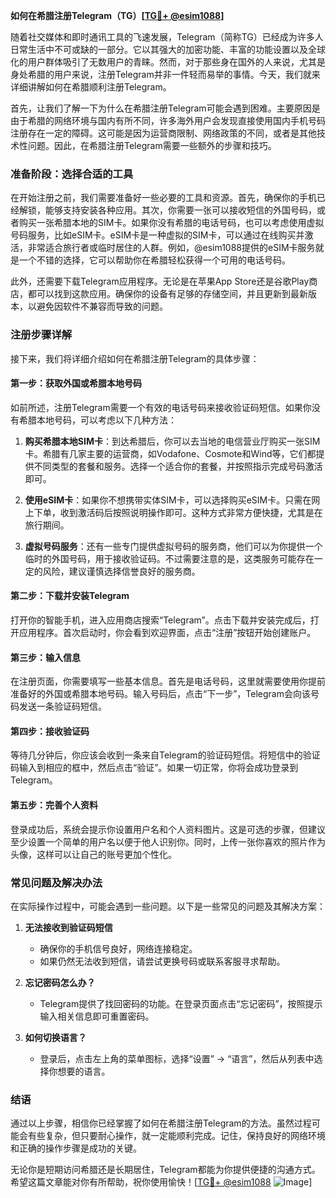 **如何在希腊注册Telegram（TG）[[TG💪+ @esim1088](https://t.me/s/esim1088)]**

随着社交媒体和即时通讯工具的飞速发展，Telegram（简称TG）已经成为许多人日常生活中不可或缺的一部分。它以其强大的加密功能、丰富的功能设置以及全球化的用户群体吸引了无数用户的青睐。然而，对于那些身在国外的人来说，尤其是身处希腊的用户来说，注册Telegram并非一件轻而易举的事情。今天，我们就来详细讲解如何在希腊顺利注册Telegram。

首先，让我们了解一下为什么在希腊注册Telegram可能会遇到困难。主要原因是由于希腊的网络环境与国内有所不同，许多海外用户会发现直接使用国内手机号码注册存在一定的障碍。这可能是因为运营商限制、网络政策的不同，或者是其他技术性问题。因此，在希腊注册Telegram需要一些额外的步骤和技巧。

### **准备阶段：选择合适的工具**

在开始注册之前，我们需要准备好一些必要的工具和资源。首先，确保你的手机已经解锁，能够支持安装各种应用。其次，你需要一张可以接收短信的外国号码，或者购买一张希腊本地的SIM卡。如果你没有希腊的电话号码，也可以考虑使用虚拟号码服务，比如eSIM卡。eSIM卡是一种虚拟的SIM卡，可以通过在线购买并激活，非常适合旅行者或临时居住的人群。例如，@esim1088提供的eSIM卡服务就是一个不错的选择，它可以帮助你在希腊轻松获得一个可用的电话号码。

此外，还需要下载Telegram应用程序。无论是在苹果App Store还是谷歌Play商店，都可以找到这款应用。确保你的设备有足够的存储空间，并且更新到最新版本，以避免因软件不兼容而导致的问题。

### **注册步骤详解**

接下来，我们将详细介绍如何在希腊注册Telegram的具体步骤：

#### **第一步：获取外国或希腊本地号码**

如前所述，注册Telegram需要一个有效的电话号码来接收验证码短信。如果你没有希腊本地号码，可以考虑以下几种方法：

1. **购买希腊本地SIM卡**：到达希腊后，你可以去当地的电信营业厅购买一张SIM卡。希腊有几家主要的运营商，如Vodafone、Cosmote和Wind等，它们都提供不同类型的套餐和服务。选择一个适合你的套餐，并按照指示完成号码激活即可。

2. **使用eSIM卡**：如果你不想携带实体SIM卡，可以选择购买eSIM卡。只需在网上下单，收到激活码后按照说明操作即可。这种方式非常方便快捷，尤其是在旅行期间。

3. **虚拟号码服务**：还有一些专门提供虚拟号码的服务商，他们可以为你提供一个临时的外国号码，用于接收验证码。不过需要注意的是，这类服务可能存在一定的风险，建议谨慎选择信誉良好的服务商。

#### **第二步：下载并安装Telegram**

打开你的智能手机，进入应用商店搜索“Telegram”。点击下载并安装完成后，打开应用程序。首次启动时，你会看到欢迎界面，点击“注册”按钮开始创建账户。

#### **第三步：输入信息**

在注册页面，你需要填写一些基本信息。首先是电话号码，这里就需要使用你提前准备好的外国或希腊本地号码。输入号码后，点击“下一步”，Telegram会向该号码发送一条验证码短信。

#### **第四步：接收验证码**

等待几分钟后，你应该会收到一条来自Telegram的验证码短信。将短信中的验证码输入到相应的框中，然后点击“验证”。如果一切正常，你将会成功登录到Telegram。

#### **第五步：完善个人资料**

登录成功后，系统会提示你设置用户名和个人资料图片。这是可选的步骤，但建议至少设置一个简单的用户名以便于他人识别你。同时，上传一张你喜欢的照片作为头像，这样可以让自己的账号更加个性化。

### **常见问题及解决办法**

在实际操作过程中，可能会遇到一些问题。以下是一些常见的问题及其解决方案：

1. **无法接收到验证码短信**
   - 确保你的手机信号良好，网络连接稳定。
   - 如果仍然无法收到短信，请尝试更换号码或联系客服寻求帮助。

2. **忘记密码怎么办？**
   - Telegram提供了找回密码的功能。在登录页面点击“忘记密码”，按照提示输入相关信息即可重置密码。

3. **如何切换语言？**
   - 登录后，点击左上角的菜单图标，选择“设置” -> “语言”，然后从列表中选择你想要的语言。

### **结语**

通过以上步骤，相信你已经掌握了如何在希腊注册Telegram的方法。虽然过程可能会有些复杂，但只要耐心操作，就一定能顺利完成。记住，保持良好的网络环境和正确的操作步骤是成功的关键。

无论你是短期访问希腊还是长期居住，Telegram都能为你提供便捷的沟通方式。希望这篇文章能对你有所帮助，祝你使用愉快！[[TG💪+ @esim1088](https://t.me/s/esim1088) ![Image](https://i.postimg.cc/4NQfJmqS/Snipaste-2025-05-13-00-14-12.png)]